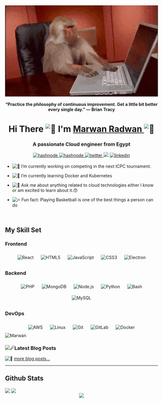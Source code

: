 <p align="center" width="100%">
<img src="/giphy3.gif" height=300px>
</p>  
<div align="center">

  **“Practice the philosophy of continuous improvement. Get a little bit better every single day.” — Brian Tracy**
</div>


 <h1 align="center">Hi There <picture>
  <source srcset="https://fonts.gstatic.com/s/e/notoemoji/latest/1f64c/512.webp" type="image/webp">
  <img src="https://fonts.gstatic.com/s/e/notoemoji/latest/1f64c/512.gif" alt="🙌" width="32" height="32">
</picture> I'm <a href="https://marorado.com/" target="_blank"> Marwan Radwan </a>
  <picture>
  <source srcset="https://fonts.gstatic.com/s/e/notoemoji/latest/1f483/512.webp" type="image/webp">
  <img src="https://fonts.gstatic.com/s/e/notoemoji/latest/1f483/512.gif" alt="💃" width="32" height="32">
</picture></h1>



<h3 align="center">A passionate Cloud engineer from Egypt</h3>

<div align="center">
<a href="https://marorado.hashnode.dev/" target="_blank">
<img src=https://img.shields.io/badge/browse-2962FF?style=for-the-badge&logo=hashnode&logoColor=white alt=hashnode style="margin-bottom: 5px;" />
</a>
 <a href="https://paypal.me/XMaroRadoX?country.x=EG&locale.x=en_US" target="_blank">
<img src=https://img.shields.io/badge/PayPal-00457C?style=for-the-badge&logo=paypal&logoColor=white alt=hashnode style="margin-bottom: 5px;" />
</a>
 
<a href="https://twitter.com/zerodark33" target="_blank">
<img src=https://img.shields.io/badge/Follow-%231DA1F2?style=for-the-badge&logo=twitter&logoColor=white alt=twitter style="margin-bottom: 5px;" />
</a>
 <a href = "mailto:marwanradwan88@gmail.com" target="_blank"><img src="https://img.shields.io/badge/-contact-%23333?style=for-the-badge&logo=gmail&logoColor=red"></a>
<a href="https://linkedin.com/in/xmaroradox" target="_blank">
<img src=https://img.shields.io/badge/connect-%230077B5.svg?&style=for-the-badge&logo=linkedin alt=linkedin style="margin-bottom: 5px;" />
</a>  
</div>  


- <picture><source srcset="https://fonts.gstatic.com/s/e/notoemoji/latest/1f43e/512.webp" type="image/webp"><img src="https://fonts.gstatic.com/s/e/notoemoji/latest/1f43e/512.gif" alt="🐾" width="32" height="32"></picture> I’m currently working on competing in the next ICPC tournament.

- <picture><source srcset="https://fonts.gstatic.com/s/e/notoemoji/latest/1f331/512.webp" type="image/webp"> <img src="https://fonts.gstatic.com/s/e/notoemoji/latest/1f331/512.gif" alt="🌱" width="32" height="32"></picture> I’m currently learning Docker and Kubernetes

- <picture><source srcset="https://fonts.gstatic.com/s/e/notoemoji/latest/1f440/512.webp" type="image/webp"><img src="https://fonts.gstatic.com/s/e/notoemoji/latest/1f440/512.gif" alt="👀" width="32" height="32"></picture> Ask me about anything related to cloud technologies either I know or am excited to learn about it.😙

- <picture><source srcset="https://fonts.gstatic.com/s/e/notoemoji/latest/1f525/512.webp" type="image/webp"> <img src="https://fonts.gstatic.com/s/e/notoemoji/latest/1f525/512.gif" alt="🔥" width="32" height="32"></picture> Fun fact: Playing Basketball is one of the best things a person can do

<br/>

## My Skill Set

### Frontend
<div style="display=flex">
<div align="center" width=1%>  
<img style="margin: 10px" src="https://profilinator.rishav.dev/skills-assets/react-original-wordmark.svg" alt="React" height="40" />  
<img style="margin: 10px" src="https://profilinator.rishav.dev/skills-assets/html5-original-wordmark.svg" alt="HTML5" height="40" />  
<img style="margin: 10px" src="https://profilinator.rishav.dev/skills-assets/javascript-original.svg" alt="JavaScript" height="40" />  
<img style="margin: 10px" src="https://profilinator.rishav.dev/skills-assets/css3-original-wordmark.svg" alt="CSS3" height="40" />  
<img style="margin: 10px" src="https://profilinator.rishav.dev/skills-assets/electron-original.svg" alt="Electron" height="40" />   
</div>

### Backend

<div align="center" width=33%>  
<img style="margin: 10px" src="https://profilinator.rishav.dev/skills-assets/php-original.svg" alt="PHP" height="40" />  
<img style="margin: 10px" src="https://profilinator.rishav.dev/skills-assets/mongodb-original-wordmark.svg" alt="MongoDB" height="40" />  
<img style="margin: 10px" src="https://profilinator.rishav.dev/skills-assets/nodejs-original-wordmark.svg" alt="Node.js" height="40" />  
<img style="margin: 10px" src="https://profilinator.rishav.dev/skills-assets/python-original.svg" alt="Python" height="40" />  
<img style="margin: 10px" src="https://profilinator.rishav.dev/skills-assets/gnu_bash-icon.svg" alt="Bash" height="40" />  
<img style="margin: 10px" src="https://profilinator.rishav.dev/skills-assets/mysql-original-wordmark.svg" alt="MySQL" height="40" />  
</div>

### DevOps

<div align="center" width=33%>  
<img style="margin: 10px" src="https://profilinator.rishav.dev/skills-assets/amazonwebservices-original-wordmark.svg" alt="AWS" height="40" />  
<img style="margin: 10px" src="https://profilinator.rishav.dev/skills-assets/linux-original.svg" alt="Linux" height="40" />  
<img style="margin: 10px" src="https://profilinator.rishav.dev/skills-assets/git-scm-icon.svg" alt="Git" height="40" />  
<img style="margin: 10px" src="https://profilinator.rishav.dev/skills-assets/gitlab.svg" alt="GitLab" height="40" />  
<img style="margin: 10px" src="https://profilinator.rishav.dev/skills-assets/docker-original-wordmark.svg" alt="Docker" height="40" />  
</div>
<img src="https://github-readme-stats.vercel.app/api/top-langs?username=XMaroRadoX&langs_count=12&show_icons=true&locale=en&layout=compact&theme=dark&hide_progress=true" alt="Marwan" height="192px"/>
</div>
 <h3><picture> <source srcset="https://fonts.gstatic.com/s/e/notoemoji/latest/2604_fe0f/512.webp" type="image/webp"> <img src="https://fonts.gstatic.com/s/e/notoemoji/latest/2604_fe0f/512.gif" alt="☄" width="32" height="32"></picture>Latest Blog Posts</h3>
<!-- BLOG-POST-LIST:START -->

<!-- BLOG-POST-LIST:END -->
<picture><source srcset="https://fonts.gstatic.com/s/e/notoemoji/latest/1f4ab/512.webp" type="image/webp"> <img src="https://fonts.gstatic.com/s/e/notoemoji/latest/1f4ab/512.gif" alt="💫" width="32" height="32"></picture> [more blog posts...](https://marorado.hashnode.dev/)

---

## Github Stats  

<div style="display: inline;">
<img src="https://github-readme-stats.vercel.app/api?username=xmaroradox&show_icons=true&count_private=true&hide_border=true&theme=dark" align="center" style="width: 48%" />

<img src="https://github-readme-streak-stats.herokuapp.com?user=xmaroradox&theme=dark" width="48%" align="center">
 </div>
</br>
<div align="center"><img src="https://spotify-github-profile.vercel.app/api/view?uid=22cpjbbdnej2z4ehonwl3szgq&cover_image=true&theme=natemoo-re&bar_color=53b14f&bar_color_cover=false" /></div>

